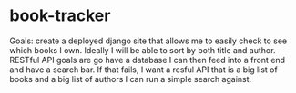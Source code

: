 # book-tracker
Goals: create a deployed django site that allows me to easily check to see which books I own. Ideally I will be able to sort by both title and author. RESTful API goals are go have a database I can then feed into a front end and have a search bar. If that fails, I want a resful API that is a big list of books and a big list of authors I can run a simple search against.